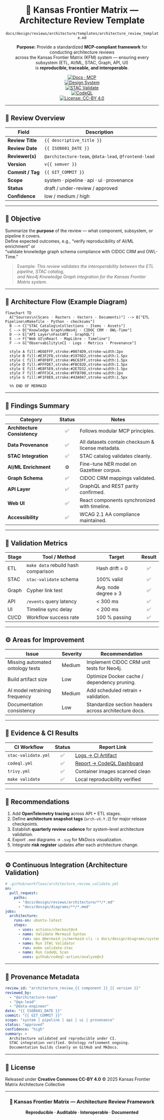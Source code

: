 <div align="center">

# 🧱 Kansas Frontier Matrix — Architecture Review Template  
`docs/design/reviews/architecture/templates/architecture_review_template.md`

**Purpose:** Provide a standardized **MCP-compliant framework** for conducting architecture reviews  
across the Kansas Frontier Matrix (KFM) system — ensuring every subsystem (ETL, AI/ML, STAC, Graph, API, UI)  
is **reproducible, traceable, and interoperable**.

[![Docs · MCP](https://img.shields.io/badge/Docs-MCP-blue)](../../../../../)  
[![Design System](https://img.shields.io/badge/Design-System-green)](../../../../)  
[![STAC Validate](https://img.shields.io/badge/STAC-Validate-blue)](../../../../.github/workflows/stac-validate.yml)  
[![CodeQL](https://img.shields.io/github/actions/workflow/status/bartytime4life/Kansas-Frontier-Matrix/codeql.yml?label=CodeQL)](../../../../.github/workflows/codeql.yml)  
[![License: CC-BY 4.0](https://img.shields.io/badge/License-CC--BY--4.0-lightgrey)](../../../../../LICENSE)

</div>

---

## 🧭 Review Overview

| Field | Description |
|--------|--------------|
| **Review Title** | `{{ descriptive_title }}` |
| **Review Date** | `{{ ISO8601_DATE }}` |
| **Reviewer(s)** | `@architecture-team`, `@data-lead`, `@frontend-lead` |
| **Version** | `v{{ semver }}` |
| **Commit / Tag** | `{{ GIT_COMMIT }}` |
| **Scope** | system · pipeline · api · ui · provenance |
| **Status** | draft / under-review / approved |
| **Confidence** | low / medium / high |

---

## 🎯 Objective

Summarize the **purpose** of the review — what component, subsystem, or pipeline it covers.  
Define expected outcomes, e.g., “verify reproducibility of AI/ML enrichment” or  
“validate knowledge graph schema compliance with CIDOC CRM and OWL-Time.”

> Example: *This review validates the interoperability between the ETL pipeline, STAC catalog,  
and Neo4j Knowledge Graph integration for the Kansas Frontier Matrix system.*

---

## 🧩 Architecture Flow (Example Diagram)

```mermaid
flowchart TD
  A["Sources\n(Scans · Rasters · Vectors · Documents)"] --> B["ETL Pipeline\nMakefile · Python · checksums"]
  B --> C["STAC Catalog\nCollections · Items · Assets"]
  C --> D["Knowledge Graph\nNeo4j · CIDOC CRM · OWL-Time"]
  D --> E["API Layer\nFastAPI · GraphQL"]
  E --> F["Web UI\nReact · MapLibre · Timeline"]
  F --> G["Observability\nCI · Logs · Metrics · Provenance"]

  style A fill:#E6EFFF,stroke:#0074D9,stroke-width:2px
  style B fill:#E3F2FD,stroke:#1976D2,stroke-width:1.5px
  style C fill:#F8F8FF,stroke:#6C63FF,stroke-width:1.5px
  style D fill:#FFFDE7,stroke:#FBC02D,stroke-width:1.5px
  style E fill:#E8F5E9,stroke:#2E7D32,stroke-width:1.5px
  style F fill:#FFF3C4,stroke:#FFB700,stroke-width:2px
  style G fill:#F1F8E9,stroke:#43A047,stroke-width:1.5px

  %% END OF MERMAID
````

---

## 🧠 Findings Summary

| Category                     | Status | Notes                                             |
| ---------------------------- | :----: | ------------------------------------------------- |
| **Architecture Consistency** |    ✅   | Follows modular MCP principles.                   |
| **Data Provenance**          |    ✅   | All datasets contain checksum & license metadata. |
| **STAC Integration**         |    ✅   | STAC catalog validates cleanly.                   |
| **AI/ML Enrichment**         |   ⚙️   | Fine-tune NER model on Gazetteer corpus.          |
| **Graph Schema**             |    ✅   | CIDOC CRM mappings validated.                     |
| **API Layer**                |    ✅   | GraphQL and REST parity confirmed.                |
| **Web UI**                   |    ✅   | React components synchronized with timeline.      |
| **Accessibility**            |    ✅   | WCAG 2.1 AA compliance maintained.                |

---

## 🧮 Validation Metrics

| Stage | Tool / Method                       | Target               | Result |
| ----- | ----------------------------------- | -------------------- | :----: |
| ETL   | `make data` rebuild hash comparison | Hash drift = 0       |    ✅   |
| STAC  | `stac-validate` schema              | 100% valid           |    ✅   |
| Graph | Cypher link test                    | Avg. node degree ≥ 3 |    ✅   |
| API   | `/events` query latency             | < 300 ms             |    ✅   |
| UI    | Timeline sync delay                 | < 200 ms             |    ✅   |
| CI/CD | Workflow success rate               | 100 % passing        |    ✅   |

---

## ⚙️ Areas for Improvement

| Issue                            | Severity | Recommendation                                        |
| -------------------------------- | -------- | ----------------------------------------------------- |
| Missing automated ontology tests | Medium   | Implement CIDOC CRM unit tests for Neo4j.             |
| Build artifact size              | Low      | Optimize Docker cache / dependency pruning.           |
| AI model retraining frequency    | Medium   | Add scheduled retrain + validation.                   |
| Documentation consistency        | Low      | Standardize section headers across architecture docs. |

---

## 🧰 Evidence & CI Results

| CI Workflow         | Status | Report Link                                                        |
| ------------------- | :----: | ------------------------------------------------------------------ |
| `stac-validate.yml` |    ✅   | [Logs → CI Artifact](../../../.github/workflows/stac-validate.yml) |
| `codeql.yml`        |    ✅   | [Report → CodeQL Dashboard](../../../.github/workflows/codeql.yml) |
| `trivy.yml`         |    ✅   | Container images scanned clean                                     |
| `make validate`     |    ✅   | Local reproducibility verified                                     |

---

## 🧾 Recommendations

1. Add **OpenTelemetry tracing** across API + ETL stages.
2. Define **architecture snapshot tags** (`arch-vX.Y.Z`) for major release checkpoints.
3. Establish **quarterly review cadence** for system-level architecture validation.
4. Export `.mmd` diagrams → `.svg` for MkDocs visualization.
5. Integrate **risk register** updates after each architecture change.

---

## ⚙️ Continuous Integration (Architecture Validation)

```yaml
# .github/workflows/architecture_review_validate.yml
on:
  pull_request:
    paths:
      - "docs/design/reviews/architecture/**/*.md"
      - "docs/design/diagrams/**/*.mmd"
jobs:
  architecture:
    runs-on: ubuntu-latest
    steps:
      - uses: actions/checkout@v4
      - name: Validate Mermaid Syntax
        run: npx @mermaid-js/mermaid-cli -i docs/design/diagrams/system_architecture.mmd -o /tmp/arch.svg
      - name: Run STAC Validator
        run: make validate-stac
      - name: Run CodeQL Scan
        uses: github/codeql-action/analyze@v3
```

---

## 🧾 Provenance Metadata

```yaml
review_id: "architecture_review_{{ component }}_{{ version }}"
reviewed_by:
  - "@architecture-team"
  - "@qa-lead"
  - "@data-engineer"
date: "{{ ISO8601_DATE }}"
commit: "{{ GIT_COMMIT }}"
scope: "system | pipeline | api | ui | provenance"
status: "approved"
confidence: "high"
summary: >
  Architecture validated and reproducible under CI.
  STAC integration verified. Ontology refinement ongoing.
  Documentation builds cleanly on GitHub and MkDocs.
```

---

## 🪪 License

Released under **Creative Commons CC-BY 4.0**
© 2025 Kansas Frontier Matrix Architecture Collective

---

<div align="center">

### 🧱 Kansas Frontier Matrix — Architecture Review Framework

**Reproducible · Auditable · Interoperable · Documented**

</div>
